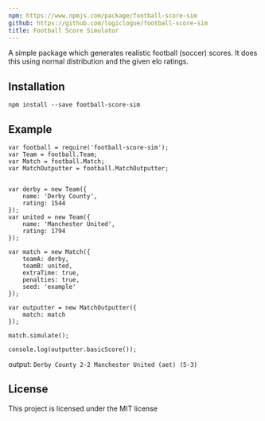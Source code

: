 ```yaml
---
npm: https://www.npmjs.com/package/football-score-sim
github: https://github.com/logiclogue/football-score-sim
title: Football Score Simulator
---
```


A simple package which generates realistic
football (soccer) scores. It does this using
normal distribution and the given elo ratings.

## Installation

`npm install --save football-score-sim`

## Example
```
var football = require('football-score-sim');
var Team = football.Team;
var Match = football.Match;
var MatchOutputter = football.MatchOutputter;


var derby = new Team({
    name: 'Derby County',
    rating: 1544
});
var united = new Team({
    name: 'Manchester United',
    rating: 1794
});

var match = new Match({
    teamA: derby,
    teamB: united,
    extraTime: true,
    penalties: true,
    seed: 'example'
});

var outputter = new MatchOutputter({
    match: match
});

match.simulate();

console.log(outputter.basicScore());
```
output:
`Derby County 2-2 Manchester United (aet) (5-3)`

## License

This project is licensed under the MIT license
